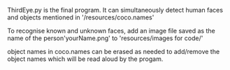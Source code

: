ThirdEye.py is the final program. It can simultaneously detect human faces and objects mentioned in '/resources/coco.names'

To recognise known and unknown faces, add an image file saved as the name of the person'yourName.png' to 'resources/images for code/'

object names in coco.names can be erased as needed to add/remove the object names which will be read aloud by the progam.
